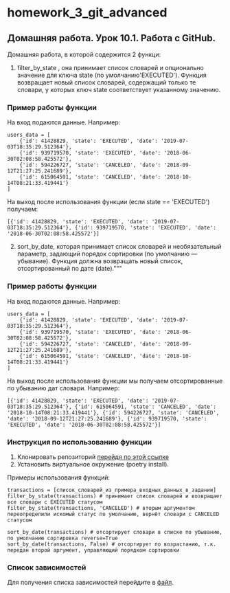 # homework_3_git_advanced
## Домашняя работа. Урок 10.1. Работа с GitHub.

Домашняя работа, в которой содержится 2 функци:
1. filter_by_state
, она принимает список словарей и опционально значение для ключа state
 (по умолчанию'EXECUTED'). Функция возвращает новый список словарей, 
содержащий только те словари, у которых ключ state соответствует 
указанному значению.

### Пример работы функции
На вход подаются данные. Например:
```
users_data = [
    {'id': 41428829, 'state': 'EXECUTED', 'date': '2019-07-03T18:35:29.512364'},
    {'id': 939719570, 'state': 'EXECUTED', 'date': '2018-06-30T02:08:58.425572'},
    {'id': 594226727, 'state': 'CANCELED', 'date': '2018-09-12T21:27:25.241689'},
    {'id': 615064591, 'state': 'CANCELED', 'date': '2018-10-14T08:21:33.419441'}
]
```
На выход после использования функции (если state == 'EXECUTED') получаем:
```
[{'id': 41428829, 'state': 'EXECUTED', 'date': '2019-07-03T18:35:29.512364'}, {'id': 939719570, 'state': 'EXECUTED', 'date': '2018-06-30T02:08:58.425572'}]
```

2. sort_by_date, которая принимает список словарей и необязательный параметр,
    задающий порядок сортировки (по умолчанию — убывание). Функция должна возвращать новый список,
    отсортированный по дате (date)."""

### Пример работы функции
На вход подаются данные. Например:
```
users_data = [
    {'id': 41428829, 'state': 'EXECUTED', 'date': '2019-07-03T18:35:29.512364'},
    {'id': 939719570, 'state': 'EXECUTED', 'date': '2018-06-30T02:08:58.425572'},
    {'id': 594226727, 'state': 'CANCELED', 'date': '2018-09-12T21:27:25.241689'},
    {'id': 615064591, 'state': 'CANCELED', 'date': '2018-10-14T08:21:33.419441'}
]
```
На выход после использования функции мы получаем 
отсортированные по убыванию дат словари. Например:

```
[{'id': 41428829, 'state': 'EXECUTED', 'date': '2019-07-03T18:35:29.512364'}, {'id': 615064591, 'state': 'CANCELED', 'date': '2018-10-14T08:21:33.419441'}, {'id': 594226727, 'state': 'CANCELED', 'date': '2018-09-12T21:27:25.241689'}, {'id': 939719570, 'state': 'EXECUTED', 'date': '2018-06-30T02:08:58.425572'}]
```

### Инструкция по использованию функции

1. Клонировать репозиторий [перейдя по этой ссылке](git@github.com:AndreyG1986/homework_3_git_advanced.git) 
2. Установить виртуальное окружение (poetry install).

Примеры использования функций:
~~~
transactions = [список_словарей_из_примера_входных_данных_в_задании]
filter_by_state(transactions) # принимает список словарей и возвращает все словари с EXECUTED статусом
filter_by_state(transactions, 'CANCELED') # вторым аргументом переопределили искомый статус по умолчанию, вернёт словари с CANCELED статусом

sort_by_date(transactions) # отсортирует словари в списке по убыванию, по умолчанию сортировка reverse=True
sort_by_date(transactions, False) # отсортирует по возрастанию, т.к. передан второй аргумент, управляющий порядком сортировки
~~~
### Список зависимостей

Для получения списка зависимостей перейдите в  [файл](requirements.txt).

